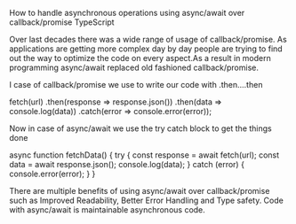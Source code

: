 How to handle asynchronous operations using async/await over callback/promise TypeScript

Over last decades there was a wide range of usage of callback/promise. As applications are getting more complex day by day people are trying to find out the way to optimize the code on every aspect.As a result in modern programming async/await replaced old fashioned callback/promise.

I case of callback/promise we use to write our code with .then....then

fetch(url) .then(response => response.json())
.then(data => console.log(data))
.catch(error => console.error(error));

Now in case of async/await we use the try catch block to get the things done

async function fetchData() { try { const response = await fetch(url); const data = await response.json(); console.log(data); } catch (error) { console.error(error); } }

There are multiple benefits of using async/await over callback/promise such as Improved Readability, Better Error Handling and Type safety. Code with async/await is maintainable asynchronous code.
